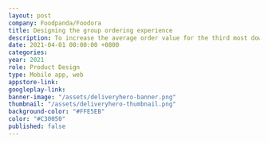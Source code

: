 ```yaml
---
layout: post
company: Foodpanda/Foodora
title: Designing the group ordering experience
description: To increase the average order value for the third most downloaded food delivery app in the world, I improved the group ordering experience by simplifying the flow, clarifying who ordered what, and allowing participants to pay separately.
date: 2021-04-01 00:00:00 +0800
categories:
year: 2021
role: Product Design
type: Mobile app, web
appstore-link: 
googleplay-link: 
banner-image: "/assets/deliveryhero-banner.png"
thumbnail: "/assets/deliveryhero-thumbnail.png"
background-color: "#FFE5EB"
color: "#C30050"
published: false
---
```



